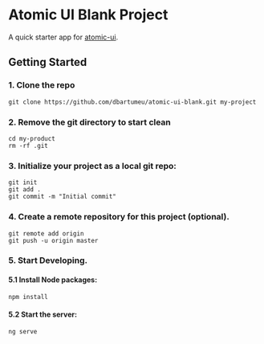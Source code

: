 # Atomic UI Blank Project
A quick starter app for [atomic-ui](https://github.com/dbartumeu/atomic-ui).

## Getting Started

### 1. Clone the repo
```
git clone https://github.com/dbartumeu/atomic-ui-blank.git my-project
```

### 2. Remove the git directory to start clean
```
cd my-product
rm -rf .git
```

### 3. Initialize your project as a local git repo:
```
git init
git add .
git commit -m "Initial commit"
```

### 4. Create a remote repository for this project (optional).
```
git remote add origin
git push -u origin master
```

### 5. Start Developing.

#### 5.1 Install Node packages:
```
npm install
```

#### 5.2 Start the server:
```
ng serve
```